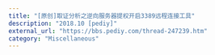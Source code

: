 ```yaml
---
title: "[原创]取证分析之逆向服务器提权开启3389远程连接工具"
description: "2018.10 [pediy]"
external_url: "https://bbs.pediy.com/thread-247239.htm"
category: "Miscellaneous"
---
```

